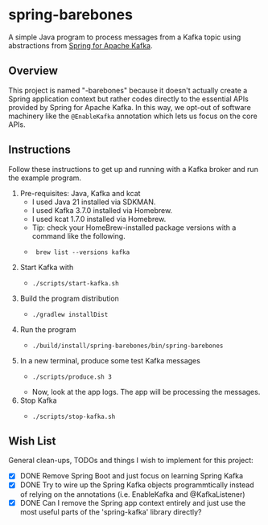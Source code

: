 # spring-barebones

A simple Java program to process messages from a Kafka topic using abstractions from [Spring for Apache Kafka](https://spring.io/projects/spring-kafka).


## Overview

This project is named "-barebones" because it doesn't actually create a Spring application context but rather codes directly
to the essential APIs provided by Spring for Apache Kafka. In this way, we opt-out of software machinery like the `@EnableKafka`
annotation which lets us focus on the core APIs.


## Instructions

Follow these instructions to get up and running with a Kafka broker and run the example program.

1. Pre-requisites: Java, Kafka and kcat
   * I used Java 21 installed via SDKMAN.
   * I used Kafka 3.7.0 installed via Homebrew.
   * I used kcat 1.7.0 installed via Homebrew.
   * Tip: check your HomeBrew-installed package versions with a command like the following.
   * ```shell
      brew list --versions kafka
      ```
2. Start Kafka with
   * ```shell
     ./scripts/start-kafka.sh
     ```
3. Build the program distribution
   * ```shell
     ./gradlew installDist
     ```
4. Run the program
   * ```shell
     ./build/install/spring-barebones/bin/spring-barebones
     ```
5. In a new terminal, produce some test Kafka messages
   * ```shell
     ./scripts/produce.sh 3
     ```
   * Now, look at the app logs. The app will be processing the messages.
6. Stop Kafka
   * ```shell
     ./scripts/stop-kafka.sh
     ```


## Wish List

General clean-ups, TODOs and things I wish to implement for this project:

* [x] DONE Remove Spring Boot and just focus on learning Spring Kafka
* [x] DONE Try to wire up the Spring Kafka objects programmtically instead of relying on the annotations (i.e. EnableKafka and @KafkaListener) 
* [x] DONE Can I remove the Spring app context entirely and just use the most useful parts of the 'spring-kafka' library directly? 
